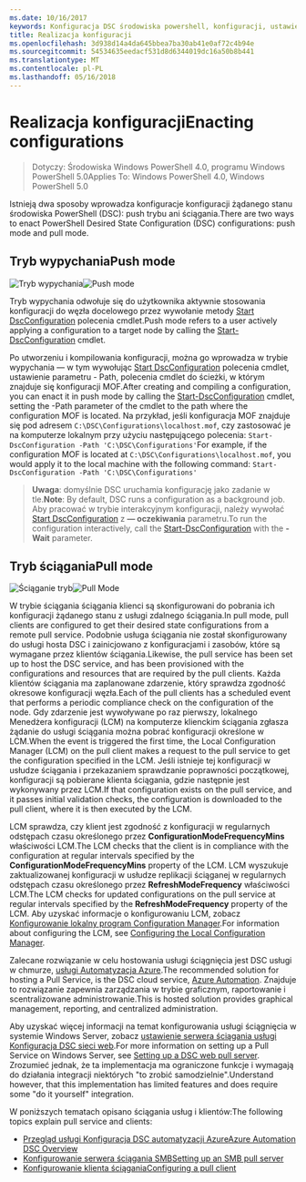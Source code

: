 ```yaml
---
ms.date: 10/16/2017
keywords: Konfiguracja DSC środowiska powershell, konfiguracji, ustawienia
title: Realizacja konfiguracji
ms.openlocfilehash: 3d938d14a4da645bbea7ba30ab41e0af72c4b94e
ms.sourcegitcommit: 54534635eedacf531d8d6344019dc16a50b8b441
ms.translationtype: MT
ms.contentlocale: pl-PL
ms.lasthandoff: 05/16/2018
---
```

# <a name="enacting-configurations"></a><span data-ttu-id="fbc6d-103">Realizacja konfiguracji</span><span class="sxs-lookup"><span data-stu-id="fbc6d-103">Enacting configurations</span></span>

><span data-ttu-id="fbc6d-104">Dotyczy: Środowiska Windows PowerShell 4.0, programu Windows PowerShell 5.0</span><span class="sxs-lookup"><span data-stu-id="fbc6d-104">Applies To: Windows PowerShell 4.0, Windows PowerShell 5.0</span></span>

<span data-ttu-id="fbc6d-105">Istnieją dwa sposoby wprowadza konfiguracje konfiguracji żądanego stanu środowiska PowerShell (DSC): push trybu ani ściągania.</span><span class="sxs-lookup"><span data-stu-id="fbc6d-105">There are two ways to enact PowerShell Desired State Configuration (DSC) configurations: push mode and pull mode.</span></span>

## <a name="push-mode"></a><span data-ttu-id="fbc6d-106">Tryb wypychania</span><span class="sxs-lookup"><span data-stu-id="fbc6d-106">Push mode</span></span>

<span data-ttu-id="fbc6d-107">![Tryb wypychania](images/pushModel.png "push jak działa tryb")</span><span class="sxs-lookup"><span data-stu-id="fbc6d-107">![Push mode](images/pushModel.png "How push mode works")</span></span>

<span data-ttu-id="fbc6d-108">Tryb wypychania odwołuje się do użytkownika aktywnie stosowania konfiguracji do węzła docelowego przez wywołanie metody [Start DscConfiguration](https://technet.microsoft.com/library/dn521623.aspx) polecenia cmdlet.</span><span class="sxs-lookup"><span data-stu-id="fbc6d-108">Push mode refers to a user actively applying a configuration to a target node by calling the [Start-DscConfiguration](https://technet.microsoft.com/library/dn521623.aspx) cmdlet.</span></span>

<span data-ttu-id="fbc6d-109">Po utworzeniu i kompilowania konfiguracji, można go wprowadza w trybie wypychania — w tym wywołując [Start DscConfiguration](https://technet.microsoft.com/library/dn521623.aspx) polecenia cmdlet, ustawienie parametru - Path, polecenia cmdlet do ścieżki, w którym znajduje się konfiguracji MOF.</span><span class="sxs-lookup"><span data-stu-id="fbc6d-109">After creating and compiling a configuration, you can enact it in push mode by calling the [Start-DscConfiguration](https://technet.microsoft.com/library/dn521623.aspx) cmdlet, setting the -Path parameter of the cmdlet to the path where the configuration MOF is located.</span></span>
<span data-ttu-id="fbc6d-110">Na przykład, jeśli konfiguracja MOF znajduje się pod adresem `C:\DSC\Configurations\localhost.mof`, czy zastosować je na komputerze lokalnym przy użyciu następującego polecenia: `Start-DscConfiguration -Path 'C:\DSC\Configurations'`</span><span class="sxs-lookup"><span data-stu-id="fbc6d-110">For example, if the configuration MOF is located at `C:\DSC\Configurations\localhost.mof`, you would apply it to the local machine with the following command: `Start-DscConfiguration -Path 'C:\DSC\Configurations'`</span></span>

> <span data-ttu-id="fbc6d-111">__Uwaga__: domyślnie DSC uruchamia konfigurację jako zadanie w tle.</span><span class="sxs-lookup"><span data-stu-id="fbc6d-111">__Note__: By default, DSC runs a configuration as a background job.</span></span> <span data-ttu-id="fbc6d-112">Aby pracować w trybie interakcyjnym konfiguracji, należy wywołać [Start DscConfiguration](https://technet.microsoft.com/library/dn521623.aspx) z __— oczekiwania__ parametru.</span><span class="sxs-lookup"><span data-stu-id="fbc6d-112">To run the configuration interactively, call the [Start-DscConfiguration](https://technet.microsoft.com/library/dn521623.aspx) with the __-Wait__ parameter.</span></span>

## <a name="pull-mode"></a><span data-ttu-id="fbc6d-113">Tryb ściągania</span><span class="sxs-lookup"><span data-stu-id="fbc6d-113">Pull mode</span></span>

<span data-ttu-id="fbc6d-114">![Ściąganie tryb](images/pullModel.png "ściągnięcia jak działa tryb")</span><span class="sxs-lookup"><span data-stu-id="fbc6d-114">![Pull Mode](images/pullModel.png "How pull mode works")</span></span>

<span data-ttu-id="fbc6d-115">W trybie ściągania ściągania klienci są skonfigurowani do pobrania ich konfiguracji żądanego stanu z usługi zdalnego ściągania.</span><span class="sxs-lookup"><span data-stu-id="fbc6d-115">In pull mode, pull clients are configured to get their desired state configurations from a remote pull service.</span></span>
<span data-ttu-id="fbc6d-116">Podobnie usługa ściągania nie został skonfigurowany do usługi hosta DSC i zainicjowano z konfiguracjami i zasobów, które są wymagane przez klientów ściągania.</span><span class="sxs-lookup"><span data-stu-id="fbc6d-116">Likewise, the pull service has been set up to host the DSC service, and has been provisioned with the configurations and resources that are required by the pull clients.</span></span>
<span data-ttu-id="fbc6d-117">Każda klientów ściągania ma zaplanowane zdarzenie, który sprawdza zgodność okresowe konfiguracji węzła.</span><span class="sxs-lookup"><span data-stu-id="fbc6d-117">Each of the pull clients has a scheduled event that performs a periodic compliance check on the configuration of the node.</span></span>
<span data-ttu-id="fbc6d-118">Gdy zdarzenie jest wywoływane po raz pierwszy, lokalnego Menedżera konfiguracji (LCM) na komputerze klienckim ściągania zgłasza żądanie do usługi ściągania można pobrać konfiguracji określone w LCM.</span><span class="sxs-lookup"><span data-stu-id="fbc6d-118">When the event is triggered the first time, the Local Configuration Manager (LCM) on the pull client makes a request to the pull service to get the configuration specified in the LCM.</span></span>
<span data-ttu-id="fbc6d-119">Jeśli istnieje tej konfiguracji w usłudze ściągania i przekazaniem sprawdzanie poprawności początkowej, konfiguracji są pobierane klienta ściągania, gdzie następnie jest wykonywany przez LCM.</span><span class="sxs-lookup"><span data-stu-id="fbc6d-119">If that configuration exists on the pull service, and it passes initial validation checks, the configuration is downloaded to the pull client, where it is then executed by the LCM.</span></span>

<span data-ttu-id="fbc6d-120">LCM sprawdza, czy klient jest zgodność z konfiguracji w regularnych odstępach czasu określonego przez **ConfigurationModeFrequencyMins** właściwości LCM.</span><span class="sxs-lookup"><span data-stu-id="fbc6d-120">The LCM checks that the client is in compliance with the configuration at regular intervals specified by the **ConfigurationModeFrequencyMins** property of the LCM.</span></span>
<span data-ttu-id="fbc6d-121">LCM wyszukuje zaktualizowanej konfiguracji w usłudze replikacji ściąganej w regularnych odstępach czasu określonego przez **RefreshModeFrequency** właściwości LCM.</span><span class="sxs-lookup"><span data-stu-id="fbc6d-121">The LCM checks for updated configurations on the pull service at regular intervals specified by the **RefreshModeFrequency** property of the LCM.</span></span>
<span data-ttu-id="fbc6d-122">Aby uzyskać informacje o konfigurowaniu LCM, zobacz [Konfigurowanie lokalny program Configuration Manager](metaConfig.md).</span><span class="sxs-lookup"><span data-stu-id="fbc6d-122">For information about configuring the LCM, see [Configuring the Local Configuration Manager](metaConfig.md).</span></span>

<span data-ttu-id="fbc6d-123">Zalecane rozwiązanie w celu hostowania usługi ściągnięcia jest DSC usługi w chmurze, [usługi Automatyzacja Azure](https://azure.microsoft.com/services/automation/).</span><span class="sxs-lookup"><span data-stu-id="fbc6d-123">The recommended solution for hosting a Pull Service, is the DSC cloud service, [Azure Automation](https://azure.microsoft.com/services/automation/).</span></span>
<span data-ttu-id="fbc6d-124">Znajduje to rozwiązanie zapewnia zarządzania w trybie graficznym, raportowanie i scentralizowane administrowanie.</span><span class="sxs-lookup"><span data-stu-id="fbc6d-124">This is hosted solution provides graphical management, reporting, and centralized administration.</span></span>

<span data-ttu-id="fbc6d-125">Aby uzyskać więcej informacji na temat konfigurowania usługi ściągnięcia w systemie Windows Server, zobacz [ustawienie serwera ściągania usługi Konfiguracja DSC sieci web](pullServer.md).</span><span class="sxs-lookup"><span data-stu-id="fbc6d-125">For more information on setting up a Pull Service on Windows Server, see [Setting up a DSC web pull server](pullServer.md).</span></span>
<span data-ttu-id="fbc6d-126">Zrozumieć jednak, że ta implementacja ma ograniczone funkcje i wymagają do działania integracji niektórych "to zrobić samodzielnie".</span><span class="sxs-lookup"><span data-stu-id="fbc6d-126">Understand however, that this implementation has limited features and does require some "do it yourself" integration.</span></span>

<span data-ttu-id="fbc6d-127">W poniższych tematach opisano ściągania usług i klientów:</span><span class="sxs-lookup"><span data-stu-id="fbc6d-127">The following topics explain pull service and clients:</span></span>

- [<span data-ttu-id="fbc6d-128">Przegląd usługi Konfiguracja DSC automatyzacji Azure</span><span class="sxs-lookup"><span data-stu-id="fbc6d-128">Azure Automation DSC Overview</span></span>](https://docs.microsoft.com/en-us/azure/automation/automation-dsc-overview)
- [<span data-ttu-id="fbc6d-129">Konfigurowanie serwera ściągania SMB</span><span class="sxs-lookup"><span data-stu-id="fbc6d-129">Setting up an SMB pull server</span></span>](pullServerSMB.md)
- [<span data-ttu-id="fbc6d-130">Konfigurowanie klienta ściągania</span><span class="sxs-lookup"><span data-stu-id="fbc6d-130">Configuring a pull client</span></span>](pullClientConfigID.md)